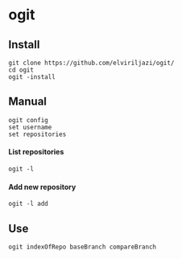 # ogit
## Install
```
git clone https://github.com/elviriljazi/ogit/
cd ogit
ogit -install
```
## Manual
```
ogit config
set username
set repositories
```
#### List repositories
```
ogit -l
```
#### Add new repository
```
ogit -l add
```
## Use
```
ogit indexOfRepo baseBranch compareBranch
```
